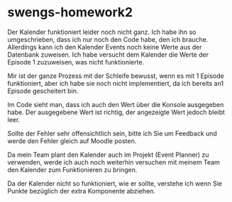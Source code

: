 # swengs-homework2

Der Kalender funktioniert leider noch nicht ganz. Ich habe ihn so umgeschrieben, dass ich nur noch den Code habe, den ich brauche.
Allerdings kann ich den Kalender Events noch keine Werte aus der Datenbank zuweisen. Ich habe versucht dem Kalender die Werte der
Episode 1 zuzuweisen, was nicht funktionierte. 

Mir ist der ganze Prozess mit der Schleife bewusst, wenn es mit 1 Episode funktioniert, aber ich habe sie noch nicht implementiert,
da ich bereits an1 Episode gescheitert bin.

Im Code sieht man, dass ich auch den Wert über die Konsole ausgegeben habe. Der ausgegebene Wert ist richtig, der angezeigte Wert
jedoch bleibt leer.

Sollte der Fehler sehr offensichtlich sein, bitte ich Sie um Feedback und werde den Fehler gleich auf Moodle posten. 

Da mein Team plant den Kalender auch im Projekt (Event Planner) zu verwenden, werde ich auch noch weiterhin versuchen mit meinem Team den Kalender zum
Funktionieren zu bringen.

Da der Kalender nicht so funktioniert, wie er sollte, verstehe ich wenn Sie Punkte bezüglich der extra Komponente abziehen. 
